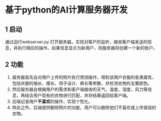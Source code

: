 # 基于python的AI计算服务器开发

## 1  启动
通过运行webserver.py 打开服务器，实现对客户的监听，接收客户端发送的信息，并执行相应的操作。如果信息显示为新用户，则服务器将创建一个新的账户。
## 2  功能
1. 服务器首先会对用户上传的照片执行预测操作，得到该用户衣服的各类属性，包括衣服的袖长、摆长、领子设计、裤长等参数，并检测衣物的主要颜色。
2. 然后服务器会根据用户的需求和客户端接收的天气，温度，湿度，风力等信息，再结合用户现有的衣物进行匹配，并将结果返回给客户端。
3. 后端记录用户**不喜欢**的操作，实现个性化。
4. 除此之外，后端提供删除照片的功能，用户可以删除他们不喜欢或上传错误的衣物。
